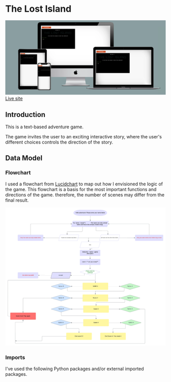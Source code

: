 # The Lost Island
![Mockup](docs/mockup.webp)
[Live site](https://git.heroku.com/lost-island.git)
## Introduction
This is a text-based adventure game.

The game invites the user to an exciting interactive story, where the user's different choices controls the direction of the story.

## Data Model
### Flowchart
I used a flowchart from [Lucidchart](https://www.lucidchart.com/pages/ER-diagram-symbols-and-meaning)
to map out how I envisioned the logic of the game. This flowchart is a basis for the most important functions and directions of the game. therefore, the number of scenes may differ from the final result.

![Flowchart](docs/blank_diagram.webp)

### Imports
I've used the following Python packages and/or external imported packages.



